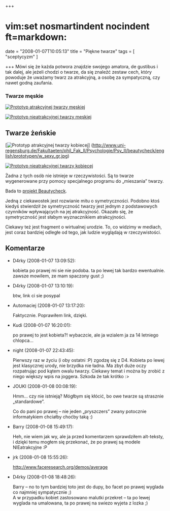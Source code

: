 +++
# vim:set nosmartindent nocindent ft=markdown:
date = "2008-01-07T10:05:13"
title = "Piękne twarze"
tags = [ "sceptycyzm" ]

+++
Mówi się że każda potwora znajdzie swojego amatora, de gustibus i tak dalej,
ale jeżeli chodzi o twarze, da się znaleźć zestaw cech, który powoduje że
uważamy twarz za atrakcyjną, a osobę za sympatyczną, czy nawet godną zaufania.

<!--more-->

### Twarze męskie

[![Prototyp atrakcyjnej twarzy męskiej](http://www.uni-regensburg.de/Fakultaeten/phil_Fak_II/Psychologie/Psy_II/beautycheck/english/prototypen/m_sexy.jpg)](http://www.uni-regensburg.de/Fakultaeten/phil_Fak_II/Psychologie/Psy_II/beautycheck/english/prototypen/m_sexy_gr.jpg)

[![Prototyp nieatrakcyjnej twarzy męskiej](http://www.uni-regensburg.de/Fakultaeten/phil_Fak_II/Psychologie/Psy_II/beautycheck/english/prototypen/m_unsexy.jpg)](http://www.uni-regensburg.de/Fakultaeten/phil_Fak_II/Psychologie/Psy_II/beautycheck/english/prototypen/m_unsexy_gr.jpg)

## Twarze żeńskie

[![Prototyp atrakcyjnej twarzy kobiecej](http://www.uni-regensburg.de/Fakultaeten/phil_Fak_II/Psychologie/Psy_II/beautycheck/english/prototypen/w_sexy.jpg)] (http://www.uni-regensburg.de/Fakultaeten/phil_Fak_II/Psychologie/Psy_II/beautycheck/english/prototypen/w_sexy_gr.jpg)

[![Prototyp nieatrakcyjnej twarzy kobiecej](http://www.uni-regensburg.de/Fakultaeten/phil_Fak_II/Psychologie/Psy_II/beautycheck/english/prototypen/w_unsexy.jpg)](http://www.uni-regensburg.de/Fakultaeten/phil_Fak_II/Psychologie/Psy_II/beautycheck/english/prototypen/w_unsexy_gr.jpg)

Żadna z tych osób nie istnieje w rzeczywistości. Są to twarze wygenerowane przy
pomocy specjalnego programu do „mieszania” twarzy.

Bada to [projekt
Beautycheck](http://www.uni-regensburg.de/Fakultaeten/phil_Fak_II/Psychologie/Psy_II/beautycheck/english/index.htm).

Jedną z ciekawostek jest rozwianie mitu o symetryczności. Podobno ktoś kiedyś
stwierdził że symetryczność twarzy jest jednym z podstawowych czynników
wpływających na jej atrakcyjność. Okazało się, że symetryczność jest słabym
wyznacznikiem atrakcyjności.

Ciekawy też jest fragment o wirtualnej urodzie. To, co widzimy w mediach, jest
coraz bardziej odległe od tego, jak ludzie wyglądają w rzeczywistości.

## Komentarze

* D4rky (2008-01-07 13:09:52): <p>kobieta po prawej mi sie nie podoba. ta po
  lewej tak bardzo ewentualnie.<br /> zawsze mowilem, ze mam spaczony gust
  ;)</p>
* D4rky (2008-01-07 13:10:19): <p>btw, link ci sie posypal</p>
* Automaciej (2008-01-07 13:17:20): <p>Faktycznie. Poprawiłem link, dzięki.</p>
* Kudi (2008-01-07 16:20:01): <p>po prawej to jest kobieta?! wybaczcie, ale ja
  wzialem ja za 14 letniego chlopca&#8230;</p>
* night (2008-01-07 22:43:45): <p>Pierwszy raz w życiu (i oby ostatni :P) zgodzę
  się z D4. Kobieta po lewej jest klasycznej urody, nie brzydka nie ładna. Ma
  zbyt duże oczy rozpatrując pod kątem owalu twarzy. Ciekawy temat i można by
  zrobić z niego większy wpis na joggera. Szkoda że tak krótko :&#62;</p>
* JOUKI (2008-01-08 00:08:19): <p>Hmm&#8230; czy nie istnieją? Mógłbym się
  kłócić, bo owe twarze są strasznie &#8222;standardowe&#8221;. </p>  <p>Co do
  pani po prawej &#8211; nie jeden &#8222;pryszczers&#8221; zwany potocznie
  informatykiem chciałby choćby taką :)</p>
* Barry (2008-01-08 15:49:17): <p>Heh, nie wiem jak wy, ale ja przed komentarzem
  sprawdziłem alt-teksty, i dzięki temu mogłem się przekonać, że po prawej są
  modele NIEatrakcyjne :P</p>
* jrk (2008-01-08 15:55:26): <p>http://www.faceresearch.org/demos/average</p>
* D4rky (2008-01-08 18:48:26): <p>Barry &#8211; no to tym bardziej toto jest do
  dupy, bo facet po prawej wyglada co najmniej sympatycznie ;)<br /> A w
  przypadku kobiet zastosowano malutki przekret &#8211; ta po lewej wyglada na
  umalowana, ta po prawej na swiezo wyjeta z lozka ;)</p>
